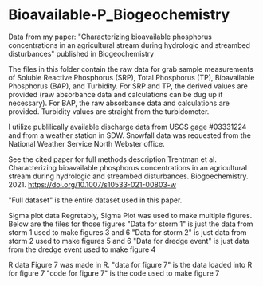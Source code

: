 # Bioavailable-P_Biogeochemistry
Data from my paper: "Characterizing bioavailable phosphorus concentrations in an agricultural stream during hydrologic and streambed disturbances" published in Biogeochemistry

The files in this folder contain the raw data for grab sample measurements of Soluble Reactive Phosphorus (SRP), Total Phosphorus (TP), Bioavailable Phosphorus (BAP), and Turbidity. For SRP and TP, the derived values are provided (raw absorbance data and calculations can be dug up if necessary). For BAP, the raw absorbance data and calculations are provided. Turbidity values are straight from the turbidometer. 

I utilize publilically available discharge data from USGS gage #03331224 and from a weather station in SDW. Snowfall data was requested from the National Weather Service North Webster office.

See the cited paper for full methods description
Trentman et al. Characterizing bioavailable phosphorus concentrations in an agricultural stream during hydrologic and streambed disturbances. Biogoechemistry. 2021. https://doi.org/10.1007/s10533-021-00803-w

"Full dataset" is the entire dataset used in this paper.

Sigma plot data
Regretably, Sigma Plot was used to make multiple figures. Below are the files for those figures 
"Data for storm 1" is just the data from storm 1 used to make figures 3 and 6
"Data for storm 2" is just data from storm 2 used to make figures 5 and 6
"Data for dredge event" is just data from the dredge event used to make figure 4

R data
Figure 7 was made in R.
"data for figure 7" is the data loaded into R for figure 7
"code for figure 7" is the code used to make figure 7
